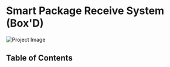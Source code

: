 # Smart Package Receive System (Box'D)

![Project Image](https://drive.google.com/uc?export=view&id=1qMrZ2w9El9sbuSekanw10NYGSzvNZwo8) 

## Table of Contents
